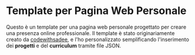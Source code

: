 # Template per Pagina Web Personale

Questo è un template per una pagina web personale progettato per creare una presenza online professionale. Il template è stato originariamente creato da [codewithsadee](https://github.com/codewithsadee), e l'ho personalizzato semplificando l'inserimento dei **progetti** e del **curriculum** tramite file JSON.
